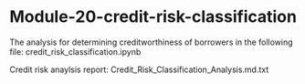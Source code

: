 # Module-20-credit-risk-classification

The analysis for determining creditworthiness of borrowers in the following file: credit_risk_classification.ipynb

Credit risk anaylsis report: Credit_Risk_Classification_Analysis.md.txt 
